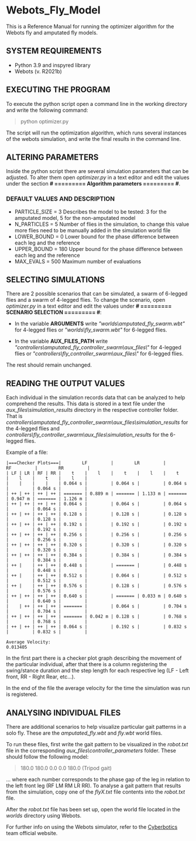 # Webots_Fly_Model

This is a Reference Manual for running the optimizer algorithm for the Webots fly and amputated fly models.

## SYSTEM REQUIREMENTS

- Python 3.9 and inspyred library
- Webots (v. R2021b)

## EXECUTING THE PROGRAM

To execute the python script open a command line in the working directory and write the following command:

> python optimizer.py

The script will run the optimization algorithm, which runs several instances of the webots simulation, and write the final results in the command line.

## ALTERING PARAMETERS

Inside the python script there are several simulation parameters that can be adjusted. To alter them open *optimizer.py* in a text editor and edit the values under the section **# ========= Algorithm parameters ========= #**.

### DEFAULT VALUES AND DESCRIPTION

- PARTICLE_SIZE = 3    Describes the model to be tested: 3 for the amputated model, 5 for the non-amputated model
- N_PARTICLES = 5      Number of flies in the simulation, to change this value more flies need to be manually added in the simulation world file
- LOWER_BOUND = 0      Lower bound for the phase difference between each leg and the reference
- UPPER_BOUND = 180    Upper bound for the phase difference between each leg and the reference
- MAX_EVALS = 500      Maximum number of evaluations

## SELECTING SIMULATIONS

There are 2 possible scenarios that can be simulated, a swarm of 6-legged flies and a swarm of 4-legged flies. To change the scenario, open *optimizer.py* in a text editor and edit the values under **# ========= SCENARIO SELECTION ========= #**:

- In the variable **ARGUMENTS** write *"worlds\\amputated_fly_swarm.wbt"* for 4-legged flies or *"worlds\\fly_swarm.wbt"* for 6-legged flies.

- In the variable **AUX_FILES_PATH** write *"controllers\\amputated_fly_controller_swarm\\aux_files\\"* for 4-legged flies  or *"controllers\\fly_controller_swarm\\aux_files\\"* for 6-legged flies.

The rest should remain unchanged.

## READING THE OUTPUT VALUES

Each individual in the simulation records data that can be analyzed to help comprehend the results. This data is stored in a text file under the *aux_files\simulation_results* directory in the respective controller folder. That is *controllers\amputated_fly_controller_swarm\aux_files\simulation_results* for the 4-legged flies and *controllers\fly_controller_swarm\aux_files\simulation_results* for the 6-legged flies.

Example of a file:

	|===Checker Plots===|        LF         |        LR         |        RF         |        RR         |
	| LF | LR | RF | RR |    t    |    l    |    t    |    l    |    t    |    l    |    t    |    l    |
	|    |    |    |    | 0.064 s |         | 0.064 s |         | 0.064 s |         | 0.064 s |         |
	| ++ | ++ | ++ | ++ | ======= | 0.889 m | ======= | 1.133 m | ======= | 0.947 m | ======= | 1.126 m |
	| ++ | ++ | ++ | ++ | 0.064 s |         | 0.064 s |         | 0.064 s |         | 0.064 s |         |
	| ++ | ++ | ++ | ++ | 0.128 s |         | 0.128 s |         | 0.128 s |         | 0.128 s |         |
	| ++ | ++ | ++ | ++ | 0.192 s |         | 0.192 s |         | 0.192 s |         | 0.192 s |         |
	| ++ | ++ | ++ | ++ | 0.256 s |         | 0.256 s |         | 0.256 s |         | 0.256 s |         |
	| ++ | ++ | ++ | ++ | 0.320 s |         | 0.320 s |         | 0.320 s |         | 0.320 s |         |
	| ++ | ++ | ++ | ++ | 0.384 s |         | 0.384 s |         | 0.384 s |         | 0.384 s |         |
	| ++ |    | ++ | ++ | 0.448 s |         | ======= |         | 0.448 s |         | 0.448 s |         |
	| ++ |    | ++ | ++ | 0.512 s |         | 0.064 s |         | 0.512 s |         | 0.512 s |         |
	| ++ |    | ++ | ++ | 0.576 s |         | 0.128 s |         | 0.576 s |         | 0.576 s |         |
	| ++ | ++ | ++ | ++ | 0.640 s |         | ======= | 0.033 m | 0.640 s |         | 0.640 s |         |
	|    | ++ | ++ | ++ | ======= |         | 0.064 s |         | 0.704 s |         | 0.704 s |         |
	| ++ | ++ | ++ | ++ | ======= | 0.042 m | 0.128 s |         | 0.768 s |         | 0.768 s |         |
	| ++ | ++ | ++ | ++ | 0.064 s |         | 0.192 s |         | 0.832 s |         | 0.832 s |         |
	
	Average Velocity:
	0.013405

In the first part there is a checker plot graph describing the movement of the particular individual, after that there is a column registering the swing/stance duration and the step length for each respective leg (LF - Left front, RR - Right Rear, etc...).

In the end of the file the average velocity for the time the simulation was run is registered.

## ANALYSING INDIVIDUAL FILES

There are additional scenarios to help visualize particular gait patterns in a solo fly. These are the *amputated_fly.wbt* and *fly.wbt* world files.

To run these files, first write the gait pattern to be visualized in the *robot.txt* file in the corresponding *aux_files\controller_parameters* folder. These should follow the following model:

> 180.0 180.0 0.0 0.0 180.0 (Tripod gait)

... where each number corresponds to the phase gap of the leg in relation to the left front leg (RF LM RM LR RR). To analyse a gait pattern that results from the simulation, copy one of the *flyX.txt* file contents into the *robot.txt* file.

After the *robot.txt* file has been set up, open the world file located in the *worlds* directory using Webots. 

For further info on using the Webots simulator, refer to the [Cyberbotics](https://cyberbotics.com) team official website. 
